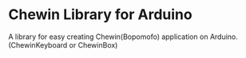 # Chewin Library for Arduino
A library for easy creating Chewin(Bopomofo) application on Arduino.(ChewinKeyboard or ChewinBox)
